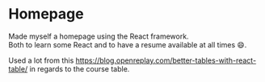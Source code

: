 # Homepage

Made myself a homepage using the React framework.  
Both to learn some React and to have a resume available at all times 😄.

Used a lot from this https://blog.openreplay.com/better-tables-with-react-table/ in regards to the course table.